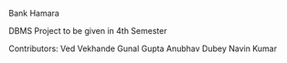 Bank Hamara

DBMS Project to be given in 4th Semester 

Contributors:
Ved Vekhande
Gunal Gupta
Anubhav Dubey
Navin Kumar